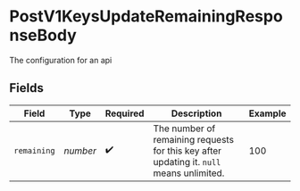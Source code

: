 # PostV1KeysUpdateRemainingResponseBody

The configuration for an api


## Fields

| Field                                                                                    | Type                                                                                     | Required                                                                                 | Description                                                                              | Example                                                                                  |
| ---------------------------------------------------------------------------------------- | ---------------------------------------------------------------------------------------- | ---------------------------------------------------------------------------------------- | ---------------------------------------------------------------------------------------- | ---------------------------------------------------------------------------------------- |
| `remaining`                                                                              | *number*                                                                                 | :heavy_check_mark:                                                                       | The number of remaining requests for this key after updating it. `null` means unlimited. | 100                                                                                      |